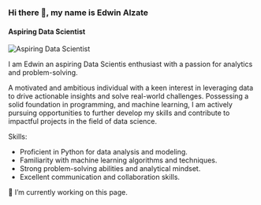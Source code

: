 ### Hi there 👋, my name is Edwin Alzate
#### Aspiring Data Scientist
![Aspiring Data Scientist](https://arturssmirnovs.github.io/github-profile-readme-generator/images/banner.png)

I am Edwin an aspiring Data Scientis enthusiast with a passion for analytics and problem-solving.

A motivated and ambitious individual with a keen interest in leveraging data to drive actionable 
insights and solve real-world challenges. Possessing a solid foundation in programming, and machine 
learning, I am actively pursuing opportunities to further develop my skills and contribute to 
impactful projects in the field of data science.

Skills: 
* Proficient in Python for data analysis and modeling.
* Familiarity with machine learning algorithms and techniques.
* Strong problem-solving abilities and analytical mindset.
* Excellent communication and collaboration skills.

  
🔭 I’m currently working on this page. 
